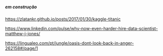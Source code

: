 ##### em construção

https://zlatankr.github.io/posts/2017/01/30/kaggle-titanic

https://www.linkedin.com/pulse/why-now-even-harder-hire-data-scientist-matthew-j-jones/

https://lingualeo.com/pt/jungle/oasis-dont-look-back-in-anger-262158#/page/1
